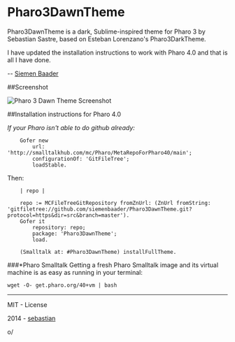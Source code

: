 Pharo3DawnTheme
===============

Pharo3DawnTheme is a dark, Sublime-inspired theme for Pharo 3 by Sebastian Sastre, based on Esteban Lorenzano's Pharo3DarkTheme.

I have updated the installation instructions to work with Pharo 4.0 and that is all I have done.

-- [Siemen Baader](https://github.com/siemenbaader)

##Screenshot

![Pharo 3 Dawn Theme Screenshot](https://raw.githubusercontent.com/siemenbaader/Pharo3DawnTheme/master/img/screenshot.png)

##Installation instructions for Pharo 4.0

*If your Pharo isn't able to do github already:*

        Gofer new 
            url: 'http://smalltalkhub.com/mc/Pharo/MetaRepoForPharo40/main';
            configurationOf: 'GitFileTree'; 
            loadStable.

Then:
        
        | repo |
        
        repo := MCFileTreeGitRepository fromZnUrl: (ZnUrl fromString: 'gitfiletree://github.com/siemenbaader/Pharo3DawnTheme.git?protocol=https&dir=src&branch=master').
        Gofer it
    		repository: repo;
			package: 'Pharo3DawnTheme';
			load.
		
		(Smalltalk at: #Pharo3DawnTheme) installFullTheme.
	

###*Pharo Smalltalk
Getting a fresh Pharo Smalltalk image and its virtual machine is as easy as running in your terminal:
 
    wget -O- get.pharo.org/40+vm | bash

_______

MIT - License

2014 - [sebastian](http://about.me/sebastianconcept)

o/
